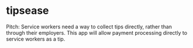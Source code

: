 # tipsease
Pitch: Service workers need a way to collect tips directly, rather than through their employers. This app will allow payment processing directly to service workers as a tip.

